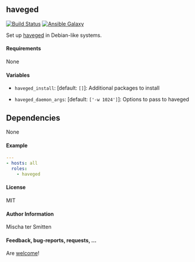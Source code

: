 ## haveged

[![Build Status](https://travis-ci.org/Oefenweb/ansible-haveged.svg?branch=master)](https://travis-ci.org/Oefenweb/ansible-haveged) [![Ansible Galaxy](http://img.shields.io/badge/ansible--galaxy-haveged-blue.svg)](https://galaxy.ansible.com/Oefenweb/haveged)

Set up [haveged](https://www.digitalocean.com/community/tutorials/how-to-setup-additional-entropy-for-cloud-servers-using-haveged) in Debian-like systems.

#### Requirements

None

#### Variables

* `haveged_install`: [default: `[]`]: Additional packages to install

* `haveged_daemon_args`: [default: `['-w 1024']`]: Options to pass to haveged

## Dependencies

None

#### Example

```yaml
---
- hosts: all
  roles:
    - haveged
```

#### License

MIT

#### Author Information

Mischa ter Smitten

#### Feedback, bug-reports, requests, ...

Are [welcome](https://github.com/Oefenweb/ansible-haveged/issues)!
